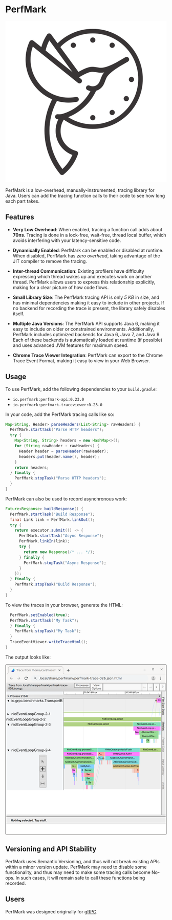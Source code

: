 # PerfMark

![PerfMark Hummingbird](doc/perfmark.png "PerfMark")

PerfMark is a low-overhead, manually-instrumented, tracing library for Java.  Users can add the
tracing function calls to their code to see how long each part takes.

## Features

*   **Very Low Overhead**:  When enabled, tracing a function call adds about **70ns**.   Tracing is
    done in a lock-free, wait-free, thread local buffer, which avoids interfering with your 
    latency-sensitive code.
    
*   **Dynamically Enabled**: PerfMark can be enabled or disabled at runtime.  When disabled, 
    PerfMark has *zero overhead*, taking advantage of the JIT compiler to remove the tracing.
    
*   **Inter-thread Communication**: Existing profilers have difficulty expressing which thread 
    wakes up and executes work on another thread.  PerfMark allows users to express this 
    relationship explicitly, making for a clear picture of how code flows.

*   **Small Library Size**: The PerfMark tracing API is only *5 KB* in size, and has minimal 
    dependencies making it easy to include in other projects.  If no backend for recording the trace
    is present, the library safely disables itself.

*   **Multiple Java Versions**: The PerfMark API supports Java 6, making it easy to include on 
    older or constrained environments.  Additionally, PerfMark includes optimized backends for 
    Java 6, Java 7, and Java 9.  Each of these backends is automatically loaded at runtime 
    (if possible) and uses advanced JVM features for maximum speed. 

*   **Chrome Trace Viewer Integration**: PerfMark can export to the Chrome Trace Event Format, 
    making it easy to view in your Web Browser.
    
## Usage

To use PerfMark, add the following dependencies to your `build.gradle`:
- `io.perfmark:perfmark-api:0.23.0`
- `io.perfmark:perfmark-traceviewer:0.23.0`

In your code, add the PerfMark tracing calls like so:

```java
Map<String, Header> parseHeaders(List<String> rawHeaders) {
  PerfMark.startTask("Parse HTTP headers");
  try {
    Map<String, String> headers = new HashMap<>();
    for (String rawHeader : rawHeaders) {
      Header header = parseHeader(rawHeader);
      headers.put(header.name(), header);
    }
    return headers;
  } finally {
    PerfMark.stopTask("Parse HTTP headers");
  }
}

```

PerfMark can also be used to record asynchronous work:

```java
Future<Response> buildResponse() {
  PerfMark.startTask("Build Response");
  final Link link = PerfMark.linkOut();
  try {
    return executor.submit(() -> {
      PerfMark.startTask("Async Response");
      PerfMark.linkIn(link);
      try {
        return new Response(/* ... */);
      } finally {
        PerfMark.stopTask("Async Response");
      }
    });
  } finally {
    PerfMark.stopTask("Build Response");
  }
}
```

To view the traces in your browser, generate the HTML:

```java
  PerfMark.setEnabled(true);
  PerfMark.startTask("My Task");
  } finally {
    PerfMark.stopTask("My Task");
  }
  TraceEventViewer.writeTraceHtml();
}
```

The output looks like:

![PerfMark Hummingbird](doc/screenshot.png "PerfMark")



## Versioning and API Stability

PerfMark uses Semantic Versioning, and thus will not break existing APIs within a minor version 
update.  PerfMark may need to disable some functionality, and thus may need to make some tracing 
calls become No-ops.  In such cases, it will remain safe to call these functions being recorded.

## Users

PerfMark was designed originally for [gRPC](https://github.com/grpc/grpc-java).
